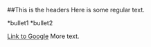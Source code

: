 ##This is the headers
Here is some regular text.

*bullet1
*bullet2

[Link to Google](http://www.google.com)
More text.
